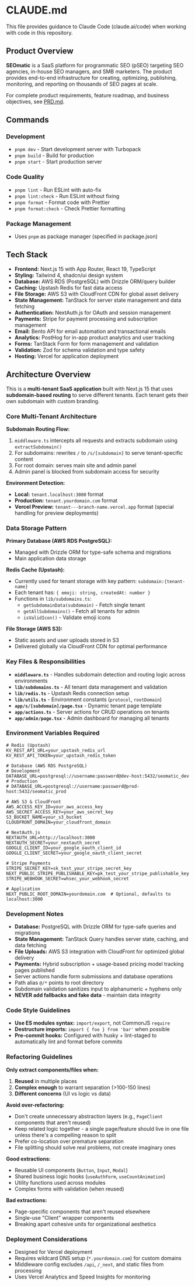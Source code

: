 # CLAUDE.md

This file provides guidance to Claude Code (claude.ai/code) when working with code in this repository.

## Product Overview

**SEOmatic** is a SaaS platform for programmatic SEO (pSEO) targeting SEO agencies, in-house SEO managers, and SMB marketers. The product provides end-to-end infrastructure for creating, optimizing, publishing, monitoring, and reporting on thousands of SEO pages at scale.

For complete product requirements, feature roadmap, and business objectives, see [PRD.md](./PRD.md).

## Commands

### Development

- `pnpm dev` - Start development server with Turbopack
- `pnpm build` - Build for production
- `pnpm start` - Start production server

### Code Quality

- `pnpm lint` - Run ESLint with auto-fix
- `pnpm lint:check` - Run ESLint without fixing
- `pnpm format` - Format code with Prettier
- `pnpm format:check` - Check Prettier formatting

### Package Management

- Uses `pnpm` as package manager (specified in package.json)

## Tech Stack

- **Frontend:** Next.js 15 with App Router, React 19, TypeScript
- **Styling:** Tailwind 4, shadcn/ui design system
- **Database:** AWS RDS (PostgreSQL) with Drizzle ORM/query builder
- **Caching:** Upstash Redis for fast data access
- **File Storage:** AWS S3 with CloudFront CDN for global asset delivery
- **State Management:** TanStack for server state management and data fetching
- **Authentication:** NextAuth.js for OAuth and session management
- **Payments:** Stripe for payment processing and subscription management
- **Email:** Bento API for email automation and transactional emails
- **Analytics:** PostHog for in-app product analytics and user tracking
- **Forms:** TanStack Form for form management and validation
- **Validation:** Zod for schema validation and type safety
- **Hosting:** Vercel for application deployment

## Architecture Overview

This is a **multi-tenant SaaS application** built with Next.js 15 that uses **subdomain-based routing** to serve different tenants. Each tenant gets their own subdomain with custom branding.

### Core Multi-Tenant Architecture

**Subdomain Routing Flow:**

1. `middleware.ts` intercepts all requests and extracts subdomain using `extractSubdomain()`
2. For subdomains: rewrites `/` to `/s/[subdomain]` to serve tenant-specific content
3. For root domain: serves main site and admin panel
4. Admin panel is blocked from subdomain access for security

**Environment Detection:**

- **Local:** `tenant.localhost:3000` format
- **Production:** `tenant.yourdomain.com` format
- **Vercel Preview:** `tenant---branch-name.vercel.app` format (special handling for preview deployments)

### Data Storage Pattern

**Primary Database (AWS RDS PostgreSQL):**

- Managed with Drizzle ORM for type-safe schema and migrations
- Main application data storage

**Redis Cache (Upstash):**

- Currently used for tenant storage with key pattern: `subdomain:{tenant-name}`
- Each tenant has: `{ emoji: string, createdAt: number }`
- Functions in `lib/subdomains.ts`:
  - `getSubdomainData(subdomain)` - Fetch single tenant
  - `getAllSubdomains()` - Fetch all tenants for admin
  - `isValidIcon()` - Validate emoji icons

**File Storage (AWS S3):**

- Static assets and user uploads stored in S3
- Delivered globally via CloudFront CDN for optimal performance

### Key Files & Responsibilities

- **`middleware.ts`** - Handles subdomain detection and routing logic across environments
- **`lib/subdomains.ts`** - All tenant data management and validation
- **`lib/redis.ts`** - Upstash Redis connection setup
- **`lib/utils.ts`** - Environment constants (`protocol`, `rootDomain`)
- **`app/s/[subdomain]/page.tsx`** - Dynamic tenant page template
- **`app/actions.ts`** - Server actions for CRUD operations on tenants
- **`app/admin/page.tsx`** - Admin dashboard for managing all tenants

### Environment Variables Required

```
# Redis (Upstash)
KV_REST_API_URL=your_upstash_redis_url
KV_REST_API_TOKEN=your_upstash_redis_token

# Database (AWS RDS PostgreSQL)
# Development
DATABASE_URL=postgresql://username:password@dev-host:5432/seomatic_dev
# Production
# DATABASE_URL=postgresql://username:password@prod-host:5432/seomatic_prod

# AWS S3 & CloudFront
AWS_ACCESS_KEY_ID=your_aws_access_key
AWS_SECRET_ACCESS_KEY=your_aws_secret_key
S3_BUCKET_NAME=your_s3_bucket
CLOUDFRONT_DOMAIN=your_cloudfront_domain

# NextAuth.js
NEXTAUTH_URL=http://localhost:3000
NEXTAUTH_SECRET=your_nextauth_secret
GOOGLE_CLIENT_ID=your_google_oauth_client_id
GOOGLE_CLIENT_SECRET=your_google_oauth_client_secret

# Stripe Payments
STRIPE_SECRET_KEY=sk_test_your_stripe_secret_key
NEXT_PUBLIC_STRIPE_PUBLISHABLE_KEY=pk_test_your_stripe_publishable_key
STRIPE_WEBHOOK_SECRET=whsec_your_webhook_secret

# Application
NEXT_PUBLIC_ROOT_DOMAIN=yourdomain.com  # Optional, defaults to localhost:3000
```

### Development Notes

- **Database:** PostgreSQL with Drizzle ORM for type-safe queries and migrations
- **State Management:** TanStack Query handles server state, caching, and data fetching
- **File Uploads:** AWS S3 integration with CloudFront for optimized global delivery
- **Payments:** Hybrid subscription + usage-based pricing model tracking pages published
- Server actions handle form submissions and database operations
- Path alias `@/*` points to root directory
- Subdomain validation sanitizes input to alphanumeric + hyphens only
- **NEVER add fallbacks and fake data** - maintain data integrity

### Code Style Guidelines

- **Use ES modules syntax:** `import/export`, not CommonJS `require`
- **Destructure imports:** `import { foo } from 'bar'` when possible
- **Pre-commit hooks:** Configured with husky + lint-staged to automatically lint and format before commits

### Refactoring Guidelines

**Only extract components/files when:**

1. **Reused** in multiple places
2. **Complex enough** to warrant separation (>100-150 lines)
3. **Different concerns** (UI vs logic vs data)

**Avoid over-refactoring:**

- Don't create unnecessary abstraction layers (e.g., `PageClient` components that aren't reused)
- Keep related logic together - a single page/feature should live in one file unless there's a compelling reason to split
- Prefer co-location over premature separation
- File splitting should solve real problems, not create imaginary ones

**Good extractions:**

- Reusable UI components (`Button`, `Input`, `Modal`)
- Shared business logic hooks (`useAuthForm`, `useCountAnimation`)
- Utility functions used across modules
- Complex forms with validation (when reused)

**Bad extractions:**

- Page-specific components that aren't reused elsewhere
- Single-use "Client" wrapper components
- Breaking apart cohesive units for organizational aesthetics

### Deployment Considerations

- Designed for Vercel deployment
- Requires wildcard DNS setup (`*.yourdomain.com`) for custom domains
- Middleware config excludes `/api`, `/_next`, and static files from processing
- Uses Vercel Analytics and Speed Insights for monitoring
